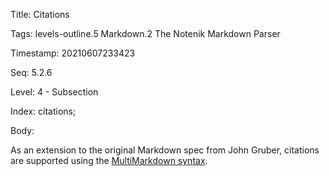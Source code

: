 Title:  Citations

Tags:   levels-outline.5 Markdown.2 The Notenik Markdown Parser

Timestamp: 20210607233423

Seq:    5.2.6

Level:  4 - Subsection

Index:  citations; 

Body: 

As an extension to the original Markdown spec from John Gruber, citations are supported using the [MultiMarkdown syntax][cite].

[cite]: https://fletcher.github.io/MultiMarkdown-6/syntax/citation.html
